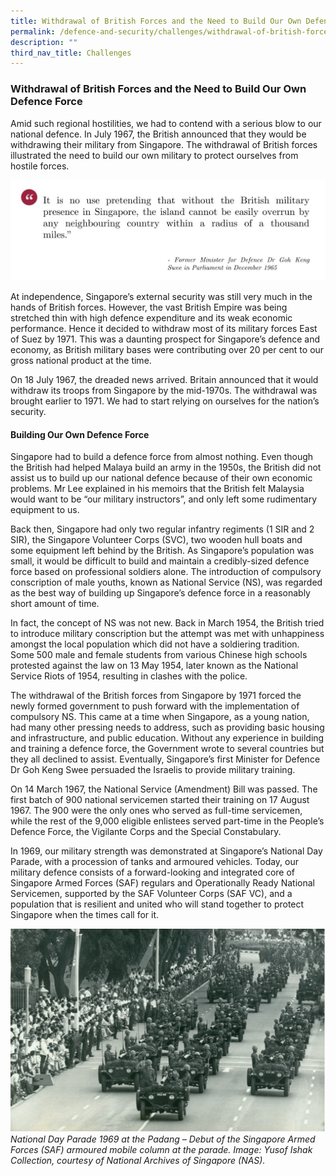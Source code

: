 ```yaml
---
title: Withdrawal of British Forces and the Need to Build Our Own Defence Force
permalink: /defence-and-security/challenges/withdrawal-of-british-forces-and-need-for-own-defence/
description: ""
third_nav_title: Challenges
---
```

### Withdrawal of British Forces and the Need to Build Our Own Defence Force

Amid such regional hostilities, we had to contend with a serious blow to our national defence. In July 1967, the British announced that they would be withdrawing their military from Singapore. The withdrawal of British forces illustrated the need to build our own military to protect ourselves from hostile forces.  

![British withdrawal Goh Keng Swee 1965](/images/Defence/Defence%203.jpg)

At independence, Singapore’s external security was still very much in the hands of British forces. However, the vast British Empire was being stretched thin with high defence expenditure and its weak economic performance. Hence it decided to withdraw most of its military forces East of Suez by 1971. This was a daunting prospect for Singapore’s defence and economy, as British military bases were contributing over 20 per cent to our gross national product at the time.

On 18 July 1967, the dreaded news arrived. Britain announced that it would withdraw its troops from Singapore by the mid-1970s. The withdrawal was brought earlier to 1971. We had to start relying on ourselves for the nation’s security. 

#### Building Our Own Defence Force

Singapore had to build a defence force from almost nothing. Even though the British had helped Malaya build an army in the 1950s, the British did not assist us to build up our national defence because of their own economic problems. Mr Lee explained in his memoirs that the British felt Malaysia would want to be “our military instructors”, and only left some rudimentary equipment to us.

Back then, Singapore had only two regular infantry regiments (1 SIR and 2 SIR), the Singapore Volunteer Corps (SVC), two wooden hull boats and some equipment left behind by the British. As Singapore’s population was small, it would be difficult to build and maintain a credibly-sized defence force based on professional soldiers alone. The introduction of compulsory conscription of male youths, known as National Service (NS), was regarded as the best way of building up Singapore’s defence force in a reasonably short amount of time. 

In fact, the concept of NS was not new. Back in March 1954, the British tried to introduce military conscription but the attempt was met with unhappiness amongst the local population which did not have a soldiering tradition. Some 500 male and female students from various Chinese high schools protested against the law on 13 May 1954, later known as the National Service Riots of 1954, resulting in clashes with the police. 

The withdrawal of the British forces from Singapore by 1971 forced the newly formed government to push forward with the implementation of compulsory NS. This came at a time when Singapore, as a young nation, had many other pressing needs to address, such as providing basic housing and infrastructure, and public education. Without any experience in building and training a defence force, the Government wrote to several countries but they all declined to assist. Eventually, Singapore’s first Minister for Defence Dr Goh Keng Swee persuaded the Israelis to provide military training. 

On 14 March 1967, the National Service (Amendment) Bill was passed. The first batch of 900 national servicemen started their training on 17 August 1967. The 900 were the only ones who served as full-time servicemen, while the rest of the 9,000 eligible enlistees served part-time in the People’s Defence Force, the Vigilante Corps and the Special Constabulary. 

In 1969, our military strength was demonstrated at Singapore’s National Day Parade, with a procession of tanks and armoured vehicles. Today, our military defence consists of a forward-looking and integrated core of Singapore Armed Forces (SAF) regulars and  Operationally Ready National Servicemen, supported by the SAF Volunteer Corps (SAF VC), and a population that is resilient and united who will stand together to protect Singapore when the times call for it. 

![SAF National Day Parade 1965 Padang](/images/Defence/National%20Day%20Parade.jpg)
*National Day Parade 1969 at the Padang – Debut of the Singapore Armed Forces (SAF) armoured mobile column at the parade. Image: Yusof Ishak Collection, courtesy of National Archives of Singapore (NAS).*